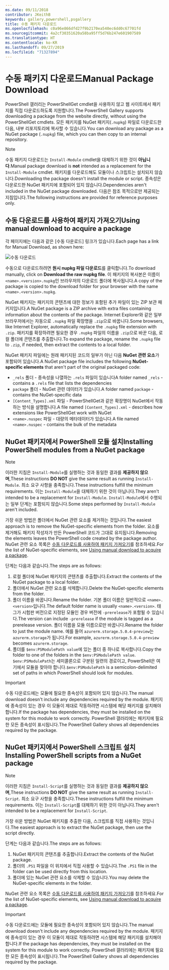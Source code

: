 ```yaml
---
ms.date: 09/11/2018
contributor: JKeithB
keywords: gallery,powershell,psgallery
title: 수동 패키지 다운로드
ms.openlocfilehash: c0a96e866dfd27f9b2170ea540ec6dd0c67701fd
ms.sourcegitcommit: 4a2cf30351620a58ba95ff5d76b247e601907589
ms.translationtype: HT
ms.contentlocale: ko-KR
ms.lasthandoff: 09/27/2019
ms.locfileid: "71327894"
---
```

# <a name="manual-package-download"></a><span data-ttu-id="d3169-103">수동 패키지 다운로드</span><span class="sxs-lookup"><span data-stu-id="d3169-103">Manual Package Download</span></span>

<span data-ttu-id="d3169-104">PowerShell 갤러리는 PowerShellGet cmdlet을 사용하지 않고 웹 사이트에서 패키지를 직접 다운로드하도록 지원합니다.</span><span class="sxs-lookup"><span data-stu-id="d3169-104">The PowerShell Gallery supports downloading a package from the website directly, without using the PowerShellGet cmdlets.</span></span> <span data-ttu-id="d3169-105">모든 패키지를 NuGet 패키지(`.nupkg`) 파일로 다운로드한 다음, 내부 리포지토리에 복사할 수 있습니다.</span><span class="sxs-lookup"><span data-stu-id="d3169-105">You can download any package as a NuGet package (`.nupkg`) file, which you can then copy to an internal repository.</span></span>

> [!NOTE]
> <span data-ttu-id="d3169-106">수동 패키지 다운로드는 `Install-Module` cmdlet을 대체하기 위한 것이 **아닙니다**.</span><span class="sxs-lookup"><span data-stu-id="d3169-106">Manual package download is **not** intended as a replacement for the `Install-Module` cmdlet.</span></span>
> <span data-ttu-id="d3169-107">패키지를 다운로드해도 모듈이나 스크립트는 설치되지 않습니다.</span><span class="sxs-lookup"><span data-stu-id="d3169-107">Downloading the package doesn't install the module or script.</span></span> <span data-ttu-id="d3169-108">종속성은 다운로드한 NuGet 패키지에 포함되어 있지 않습니다.</span><span class="sxs-lookup"><span data-stu-id="d3169-108">Dependencies aren't included in the NuGet package downloaded.</span></span> <span data-ttu-id="d3169-109">다음은 참조 목적으로만 제공되는 지침입니다.</span><span class="sxs-lookup"><span data-stu-id="d3169-109">The following instructions are provided for reference purposes only.</span></span>

## <a name="using-manual-download-to-acquire-a-package"></a><span data-ttu-id="d3169-110">수동 다운로드를 사용하여 패키지 가져오기</span><span class="sxs-lookup"><span data-stu-id="d3169-110">Using manual download to acquire a package</span></span>

<span data-ttu-id="d3169-111">각 페이지에는 다음과 같은 [수동 다운로드] 링크가 있습니다.</span><span class="sxs-lookup"><span data-stu-id="d3169-111">Each page has a link for Manual Download, as shown here:</span></span>

![수동 다운로드](../../Images/packagedisplaypagewithpseditions.png)

<span data-ttu-id="d3169-113">수동으로 다운로드하려면 **원시 nupkg 파일 다운로드**를 클릭합니다.</span><span class="sxs-lookup"><span data-stu-id="d3169-113">To download manually, click on **Download the raw nupkg file**.</span></span> <span data-ttu-id="d3169-114">이 패키지의 복사본은 이름이 `<name>.<version>.nupkg`인 브라우저의 다운로드 폴더에 복사됩니다.</span><span class="sxs-lookup"><span data-stu-id="d3169-114">A copy of the package is copied to the download folder for your browser with the name `<name>.<version>.nupkg`.</span></span>

<span data-ttu-id="d3169-115">NuGet 패키지는 패키지의 콘텐츠에 대한 정보가 포함된 추가 파일이 있는 ZIP 보관 패키지입니다.</span><span class="sxs-lookup"><span data-stu-id="d3169-115">A NuGet package is a ZIP archive with extra files containing information about the contents of the package.</span></span> <span data-ttu-id="d3169-116">Internet Explorer와 같은 일부 브라우저에서는 자동으로 `.nupkg` 파일 확장명을 `.zip`으로 바꿉니다.</span><span class="sxs-lookup"><span data-stu-id="d3169-116">Some browsers, like Internet Explorer, automatically replace the `.nupkg` file extension with `.zip`.</span></span> <span data-ttu-id="d3169-117">패키지를 확장하려면 필요한 경우 `.nupkg` 파일의 이름을 `.zip`으로 바꾼 다음, 로컬 폴더에 콘텐츠를 추출합니다.</span><span class="sxs-lookup"><span data-stu-id="d3169-117">To expand the package, rename the `.nupkg` file to `.zip`, if needed, then extract the contents to a local folder.</span></span>

<span data-ttu-id="d3169-118">NuGet 패키지 파일에는 원래 패키지된 코드의 일부가 아닌 다음 **NuGet 관련 요소**가 포함되어 있습니다.</span><span class="sxs-lookup"><span data-stu-id="d3169-118">A NuGet package file includes the following **NuGet-specific elements** that aren't part of the original packaged code:</span></span>

- <span data-ttu-id="d3169-119">`_rels` 폴더 - 종속성을 나열하는 `.rels` 파일이 있습니다</span><span class="sxs-lookup"><span data-stu-id="d3169-119">A folder named `_rels` - contains a `.rels` file that lists the dependencies</span></span>
- <span data-ttu-id="d3169-120">`package` 폴더 - NuGet 관련 데이터가 있습니다.</span><span class="sxs-lookup"><span data-stu-id="d3169-120">A folder named `package` - contains the NuGet-specific data</span></span>
- <span data-ttu-id="d3169-121">`[Content_Types].xml` 파일 - PowerShellGet과 같은 확장명이 NuGet에서 작동하는 방식을 설명합니다.</span><span class="sxs-lookup"><span data-stu-id="d3169-121">A file named `[Content_Types].xml` - describes how extensions like PowerShellGet work with NuGet</span></span>
- <span data-ttu-id="d3169-122">`<name>.nuspec` 파일 - 대량의 메타데이터가 있습니다.</span><span class="sxs-lookup"><span data-stu-id="d3169-122">A file named `<name>.nuspec` - contains the bulk of the metadata</span></span>

## <a name="installing-powershell-modules-from-a-nuget-package"></a><span data-ttu-id="d3169-123">NuGet 패키지에서 PowerShell 모듈 설치</span><span class="sxs-lookup"><span data-stu-id="d3169-123">Installing PowerShell modules from a NuGet package</span></span>

> [!NOTE]
> <span data-ttu-id="d3169-124">이러한 지침은 `Install-Module`를 실행하는 것과 동일한 결과를 **제공하지 않으며**,</span><span class="sxs-lookup"><span data-stu-id="d3169-124">These instructions **DO NOT** give the same result as running `Install-Module`.</span></span> <span data-ttu-id="d3169-125">최소 요구 사항을 충족합니다.</span><span class="sxs-lookup"><span data-stu-id="d3169-125">These instructions fulfill the minimum requirements.</span></span> <span data-ttu-id="d3169-126">이는 `Install-Module`을 대체하기 위한 것이 아닙니다.</span><span class="sxs-lookup"><span data-stu-id="d3169-126">They aren't intended to be a replacement for `Install-Module`.</span></span>
> <span data-ttu-id="d3169-127">`Install-Module`에서 수행되는 일부 단계는 포함되지 않습니다.</span><span class="sxs-lookup"><span data-stu-id="d3169-127">Some steps performed by `Install-Module` aren't included.</span></span>

<span data-ttu-id="d3169-128">가장 쉬운 방법은 폴더에서 NuGet 관련 요소를 제거하는 것입니다.</span><span class="sxs-lookup"><span data-stu-id="d3169-128">The easiest approach is to remove the NuGet-specific elements from the folder.</span></span> <span data-ttu-id="d3169-129">요소를 제거해도 패키지 작성자가 만든 PowerShell 코드가 그대로 유지됩니다.</span><span class="sxs-lookup"><span data-stu-id="d3169-129">Removing the elements leaves the PowerShell code created by the package author.</span></span>
<span data-ttu-id="d3169-130">NuGet 관련 요소 목록은 [수동 다운로드를 사용하여 패키지 가져오기](#using-manual-download-to-acquire-a-package)를 참조하세요.</span><span class="sxs-lookup"><span data-stu-id="d3169-130">For the list of NuGet-specific elements, see [Using manual download to acquire a package](#using-manual-download-to-acquire-a-package).</span></span>

<span data-ttu-id="d3169-131">단계는 다음과 같습니다.</span><span class="sxs-lookup"><span data-stu-id="d3169-131">The steps are as follows:</span></span>

1. <span data-ttu-id="d3169-132">로컬 폴더에 NuGet 패키지의 콘텐츠를 추출합니다.</span><span class="sxs-lookup"><span data-stu-id="d3169-132">Extract the contents of the NuGet package to a local folder.</span></span>
2. <span data-ttu-id="d3169-133">폴더에서 NuGet 관련 요소를 삭제합니다.</span><span class="sxs-lookup"><span data-stu-id="d3169-133">Delete the NuGet-specific elements from the folder.</span></span>
3. <span data-ttu-id="d3169-134">폴더 이름을 바꿉니다.</span><span class="sxs-lookup"><span data-stu-id="d3169-134">Rename the folder.</span></span> <span data-ttu-id="d3169-135">기본 폴더 이름은 일반적으로 `<name>.<version>`입니다.</span><span class="sxs-lookup"><span data-stu-id="d3169-135">The default folder name is usually `<name>.<version>`.</span></span> <span data-ttu-id="d3169-136">태그가 시험판 버전으로 지정된 모듈인 경우 버전에 `-prerelease`가 포함될 수 있습니다.</span><span class="sxs-lookup"><span data-stu-id="d3169-136">The version can include `-prerelease` if the module is tagged as a prerelease version.</span></span> <span data-ttu-id="d3169-137">폴더 이름을 모듈 이름으로만 바꿉니다.</span><span class="sxs-lookup"><span data-stu-id="d3169-137">Rename the folder to just the module name.</span></span> <span data-ttu-id="d3169-138">예를 들어 `azurerm.storage.5.0.4-preview`는 `azurerm.storage`가 됩니다.</span><span class="sxs-lookup"><span data-stu-id="d3169-138">For example, `azurerm.storage.5.0.4-preview` becomes `azurerm.storage`.</span></span>
4. <span data-ttu-id="d3169-139">폴더를 `$env:PSModulePath value`에 있는 폴더 중 하나로 복사합니다.</span><span class="sxs-lookup"><span data-stu-id="d3169-139">Copy the folder to one of the folders in the `$env:PSModulePath value`.</span></span> <span data-ttu-id="d3169-140">`$env:PSModulePath`는 세미콜론으로 구분된 일련의 경로이고, PowerShell은 여기에서 모듈을 찾아야 합니다.</span><span class="sxs-lookup"><span data-stu-id="d3169-140">`$env:PSModulePath` is a semicolon-delimited set of paths in which PowerShell should look for modules.</span></span>

> [!IMPORTANT]
> <span data-ttu-id="d3169-141">수동 다운로드에는 모듈에 필요한 종속성이 포함되어 있지 않습니다.</span><span class="sxs-lookup"><span data-stu-id="d3169-141">The manual download doesn't include any dependencies required by the module.</span></span> <span data-ttu-id="d3169-142">패키지에 종속성이 있는 경우 이 모듈이 제대로 작동하려면 시스템에 해당 패키지를 설치해야 합니다.</span><span class="sxs-lookup"><span data-stu-id="d3169-142">If the package has dependencies, they must be installed on the system for this module to work correctly.</span></span> <span data-ttu-id="d3169-143">PowerShell 갤러리에는 패키지에 필요한 모든 종속성이 표시됩니다.</span><span class="sxs-lookup"><span data-stu-id="d3169-143">The PowerShell Gallery shows all dependencies required by the package.</span></span>

## <a name="installing-powershell-scripts-from-a-nuget-package"></a><span data-ttu-id="d3169-144">NuGet 패키지에서 PowerShell 스크립트 설치</span><span class="sxs-lookup"><span data-stu-id="d3169-144">Installing PowerShell scripts from a NuGet package</span></span>

> [!NOTE]
> <span data-ttu-id="d3169-145">이러한 지침은 `Install-Script`를 실행하는 것과 동일한 결과를 **제공하지 않으며**,</span><span class="sxs-lookup"><span data-stu-id="d3169-145">These instructions **DO NOT** give the same result as running `Install-Script`.</span></span> <span data-ttu-id="d3169-146">최소 요구 사항을 충족합니다.</span><span class="sxs-lookup"><span data-stu-id="d3169-146">These instructions fulfill the minimum requirements.</span></span> <span data-ttu-id="d3169-147">이는 `Install-Script`를 대체하기 위한 것이 아닙니다.</span><span class="sxs-lookup"><span data-stu-id="d3169-147">They aren't intended to be a replacement for `Install-Script`.</span></span>

<span data-ttu-id="d3169-148">가장 쉬운 방법은 NuGet 패키지를 추출한 다음, 스크립트를 직접 사용하는 것입니다.</span><span class="sxs-lookup"><span data-stu-id="d3169-148">The easiest approach is to extract the NuGet package, then use the script directly.</span></span>

<span data-ttu-id="d3169-149">단계는 다음과 같습니다.</span><span class="sxs-lookup"><span data-stu-id="d3169-149">The steps are as follows:</span></span>

1. <span data-ttu-id="d3169-150">NuGet 패키지의 콘텐츠를 추출합니다.</span><span class="sxs-lookup"><span data-stu-id="d3169-150">Extract the contents of the NuGet package.</span></span>
2. <span data-ttu-id="d3169-151">폴더의 `.PS1` 파일을 이 위치에서 직접 사용할 수 있습니다.</span><span class="sxs-lookup"><span data-stu-id="d3169-151">The `.PS1` file in the folder can be used directly from this location.</span></span>
3. <span data-ttu-id="d3169-152">폴더에 있는 NuGet 관련 요소를 삭제할 수 있습니다.</span><span class="sxs-lookup"><span data-stu-id="d3169-152">You may delete the NuGet-specific elements in the folder.</span></span>

<span data-ttu-id="d3169-153">NuGet 관련 요소 목록은 [수동 다운로드를 사용하여 패키지 가져오기](#using-manual-download-to-acquire-a-package)를 참조하세요.</span><span class="sxs-lookup"><span data-stu-id="d3169-153">For the list of NuGet-specific elements, see [Using manual download to acquire a package](#using-manual-download-to-acquire-a-package).</span></span>

> [!IMPORTANT]
> <span data-ttu-id="d3169-154">수동 다운로드에는 모듈에 필요한 종속성이 포함되어 있지 않습니다.</span><span class="sxs-lookup"><span data-stu-id="d3169-154">The manual download doesn't include any dependencies required by the module.</span></span> <span data-ttu-id="d3169-155">패키지에 종속성이 있는 경우 이 모듈이 제대로 작동하려면 시스템에 해당 패키지를 설치해야 합니다.</span><span class="sxs-lookup"><span data-stu-id="d3169-155">If the package has dependencies, they must be installed on the system for this module to work correctly.</span></span> <span data-ttu-id="d3169-156">PowerShell 갤러리에는 패키지에 필요한 모든 종속성이 표시됩니다.</span><span class="sxs-lookup"><span data-stu-id="d3169-156">The PowerShell Gallery shows all dependencies required by the package.</span></span>
